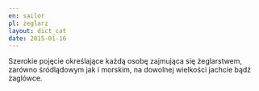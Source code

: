 ```yaml
---
en: sailor
pl: żeglarz
layout: dict_cat
date: 2015-01-16
---
```


Szerokie pojęcie określające każdą osobę zajmująca się żeglarstwem, zarówno śródlądowym jak i morskim, na dowolnej 
wielkości jachcie bądź żaglówce. 